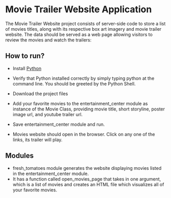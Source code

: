 # Movie Trailer Website Application
The Movie Trailer Website project consists of server-side code to store a list of movies titles, along with its respective box art imagery and movie trailer website. 
The data should be served as a web page allowing visitors to review the movies and watch the trailers:


## How to run?

* Install [Python](https://www.python.org/)
* Verify that Python installed correctly by simply typing python at the command line. You should be greeted by the Python Shell.
* Download the project files
* Add your favorite movies to the entertainment_center module as instance of the Movie Class, providing movie title, short storyline, poster image url, and youtube trailer url.

* Save entertainment_center module and run.
* Movies website should open in the browser. Click on any one of the links, its trailer will play.

## Modules
* fresh_tomatoes module generates the website displaying movies listed in the entertainment_center module.
* It has a function called open_movies_page that takes in one argument, which is a list of movies and creates an HTML file which visualizes all of your favorite movies.





